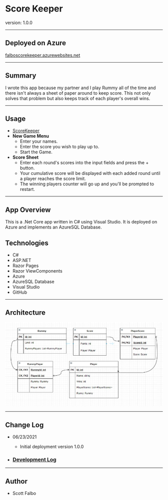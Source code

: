 # Score Keeper

version: 1.0.0

---

## Deployed on Azure

[falboscorekeeper.azurewebsites.net](https://falboscorekeeper.azurewebsites.net/)

---

## Summary

I wrote this app because my partner and I play Rummy all of the time and there isn't always a sheet of paper around to keep score.  This not only solves that problem but also keeps track of each player's overall wins.

---

## Usage

+ [ScoreKeeper](https://falboscorekeeper.azurewebsites.net/)
+ **New Game Menu**
  + Enter your names.
  + Enter the score you wish to play up to.
  + Start the Game.
+ **Score Sheet**
  + Enter each round's scores into the input fields and press the + button.
  + Your cumulative score will be displayed with each added round until a player reaches the score limit.
  + The winning players counter will go up and you'll be prompted to restart.

---

## App Overview

This is a .Net Core app written in C# using Visual Studio.  It is deployed on Azure and implements an AzureSQL Database.

## Technologies

+ C#
+ ASP.NET
+ Razor Pages
+ Razor ViewComponents
+ Azure
+ AzureSQL Database
+ Visual Studio
+ GitHub

---

## Architecture

![ERD](https://github.com/scottfalbo/score-keeper/blob/main/assets/erd.jpg?raw=true)

---

## Change Log

+ 06/23/2021
  + Initial deployment version 1.0.0

+ ### [Development Log](development.md)

---  

## Author

+ Scott Falbo
